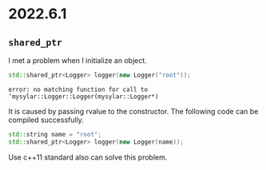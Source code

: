 # 2022.6.1

## `shared_ptr`

I met a problem when I initialize an object.

```cpp
std::shared_ptr<Logger> logger(new Logger("root"));
```
```
error: no matching function for call to ‘mysylar::Logger::Logger(mysylar::Logger*)
```

It is caused by passing rvalue to the constructor. The following code can be compiled successfully.

```cpp
std::string name = "root";
std::shared_ptr<Logger> logger(new Logger(name));
```

Use c++11 standard also can solve this problem.